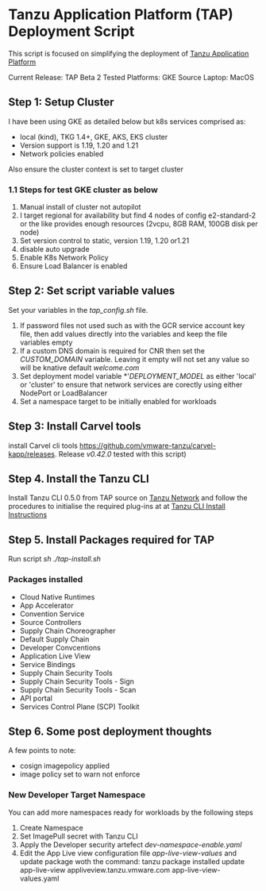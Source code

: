 # Tanzu Application Platform (TAP) Deployment Script

This script is focused on simplifying the deployment of [Tanzu Application Platform](https://tanzu.vmware.com/application-platform)

Current Release:    TAP Beta 2
Tested Platforms:   GKE
Source Laptop:      MacOS

## Step 1: Setup Cluster
I have been using GKE as detailed below but k8s services comprised as:

- local (kind), TKG 1.4+, GKE, AKS, EKS cluster
- Version support is 1.19, 1.20 and 1.21 
- Network policies enabled

Also ensure the cluster context is set to target cluster

### 1.1 Steps for test GKE cluster as below
1. Manual install of cluster not autopilot
2. I target regional for availability but find 4 nodes of config e2-standard-2 or the like provides enough resources (2vcpu, 8GB RAM, 100GB disk per node)
3. Set version control to static, version 1.19, 1.20 or1.21
4. disable auto upgrade
5. Enable K8s Network Policy
6. Ensure Load Balancer is enabled

## Step 2: Set script variable values
Set your variables in the *tap_config.sh* file.
1. If password files not used such as with the GCR service account key file, then add values directly into the variables and keep the file variables empty
2. If a custom DNS domain is required for CNR then set the *CUSTOM_DOMAIN* variable. Leaving it empty will not set any value so will be knative default *welcome.com*
3. Set deployment model variable *'*DEPLOYMENT_MODEL* as either 'local' or 'cluster' to ensure that network services are corectly using either NodePort or LoadBalancer
4. Set a namespace target to be initially enabled for workloads

## Step 3: Install Carvel tools 
install Carvel cli tools <https://github.com/vmware-tanzu/carvel-kapp/releases>. Release *v0.42.0* tested with this script)

## Step 4. Install the Tanzu CLI 
Install Tanzu CLI 0.5.0 from TAP source on [Tanzu Network](https://network.tanzu.vmware.com/products/tanzu-application-platform#/releases/967169/file_groups/5595) and follow the procedures to initialise the required plug-ins at at [Tanzu CLI Install Instructions](https://docs.vmware.com/en/VMware-Tanzu-Application-Platform/0.2/tap-0-2/GUID-install-general.html#cli-and-plugin)


## Step 5. Install Packages required for TAP
Run script *sh ./tap-install.sh*

### Packages installed
- Cloud Native Runtimes
- App Accelerator
- Convention Service
- Source Controllers
- Supply Chain Choreographer
- Default Supply Chain
- Developer Convcentions
- Application Live View
- Service Bindings
- Supply Chain Security Tools
- Supply Chain Security Tools - Sign
- Supply Chain Security Tools - Scan
- API portal
- Services Control Plane (SCP) Toolkit

## Step 6. Some post deployment thoughts
A few points to note:
- cosign imagepolicy applied
- image policy set to warn not enforce

### New Developer Target Namespace
You can add more namespaces ready for workloads by the following steps
1. Create Namespace
2. Set ImagePull secret with Tanzu CLI
3. Apply the Developer security artefect *dev-namespace-enable.yaml*
4. Edit the App Live view configuration file *app-live-view-values* and update package woth the command:
    tanzu package installed update app-live-view appliveview.tanzu.vmware.com app-live-view-values.yaml

